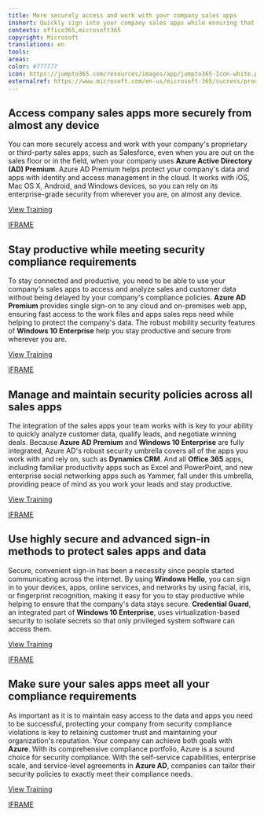 ```yaml
---
title: More securely access and work with your company sales apps
inshort: Quickly sign into your company sales apps while ensuring that your company&apos;s and customer&apos;s data is secure, by using industry-leading identity management controls and secure sign-in methods.
contexts: office365,microsoft365
copyright: Microsoft
translations: en
tools: 
areas: 
color: #777777
icon: https://jumpto365.com/resources/images/app/jumpto365-Icon-white.png
externalref: https://www.microsoft.com/en-us/microsoft-365/success/productivitylibrary/more-securely-access-and-work-with-your-company-sales-apps
---
```


## Access company sales apps more securely from almost any device

You can more securely access and work with your company's proprietary or third-party sales apps, such as Salesforce, even when you are out on the sales floor or in the field, when your company uses **Azure Active Directory (AD) Premium**. Azure AD Premium helps protect your company's data and apps with identity and access management in the cloud. It works with iOS, Mac OS X, Android, and Windows devices, so you can rely on its enterprise-grade security from wherever you are, on almost any device.

[View Training](https://docs.microsoft.com/azure/active-directory/active-directory-enable-sso-scenario)

[IFRAME](https://www.microsoft.com/en-us/videoplayer/embed/RE1UHEF)

## Stay productive while meeting security compliance requirements

To stay connected and productive, you need to be able to use your company's sales apps to access and analyze sales and customer data without being delayed by your company's compliance policies. **Azure AD Premium** provides single sign-on to any cloud and on-premises web app, ensuring fast access to the work files and apps sales reps need while helping to protect the company's data. The robust mobility security features of **Windows 10 Enterprise** help you stay productive and secure from wherever you are.

[View Training](https://docs.microsoft.com/windows/access-protection/access-control/access-control)

[IFRAME](https://www.microsoft.com/en-us/videoplayer/embed/RE1UMQm)

## Manage and maintain security policies across all sales apps

The integration of the sales apps your team works with is key to your ability to quickly analyze customer data, qualify leads, and negotiate winning deals. Because **Azure AD Premium** and **Windows 10 Enterprise** are fully integrated, Azure AD's robust security umbrella covers all of the apps you work with and rely on, such as **Dynamics CRM**. And all **Office 365** apps, including familiar productivity apps such as Excel and PowerPoint, and new enterprise social networking apps such as Yammer, fall under this umbrella, providing peace of mind as you work your leads and stay productive.

[View Training](https://support.office.com/article/Azure-integration-with-Office-365-a5efce5d-9c9c-4190-b61b-fd273c1d425f)

[IFRAME](https://www.microsoft.com/en-us/videoplayer/embed/RE1UPnX)

## Use highly secure and advanced sign-in methods to protect sales apps and data

Secure, convenient sign-in has been a necessity since people started communicating across the internet. By using **Windows Hello**, you can sign in to your devices, apps, online services, and networks by using facial, iris, or fingerprint recognition, making it easy for you to stay productive while helping to ensure that the company's data stays secure. **Credential Guard**, an integrated part of **Windows 10 Enterprise**, uses virtualization-based security to isolate secrets so that only privileged system software can access them.

[View Training](https://support.microsoft.com/help/17215/windows-10-what-is-hello)

[IFRAME](https://www.microsoft.com/en-us/videoplayer/embed/RE1UPqt)

## Make sure your sales apps meet all your compliance requirements

As important as it is to maintain easy access to the data and apps you need to be successful, protecting your company from security compliance violations is key to retaining customer trust and maintaining your organization's reputation. Your company can achieve both goals with **Azure**. With its comprehensive compliance portfolio, Azure is a sound choice for security compliance. With the self-service capabilities, enterprise scale, and service-level agreements in **Azure AD**, companies can tailor their security policies to exactly meet their compliance needs.

[View Training](https://www.microsoft.com/TrustCenter/Compliance/default.aspx)

[IFRAME](https://www.microsoft.com/en-us/videoplayer/embed/RE1UK8V)

